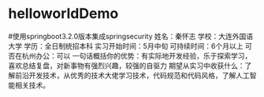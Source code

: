 # helloworldDemo
#使用springboot3.2.0版本集成springsecurity
姓名：秦怀志
学校：大连外国语大学
学历：全日制统招本科
实习开始时间：5月中旬
可持续时间：6个月以上
可否在杭州办公：可以
一句话概括你的优势：有实际地开发经验，乐于探索学习，喜欢总结复盘，对新事物有强烈兴趣，较强的自驱力
期望从实习中收获什么：了解前沿开发技术，从优秀的技术大佬学习技术，代码规范和代码风格，了解人工智能相关技术。
